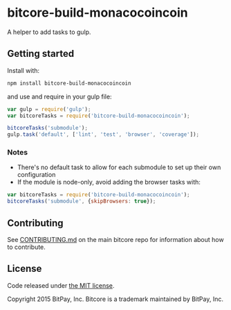 # bitcore-build-monacocoincoin

A helper to add tasks to gulp.

## Getting started

Install with:

```sh
npm install bitcore-build-monacocoincoin
```

and use and require in your gulp file: 

```javascript
var gulp = require('gulp');
var bitcoreTasks = require('bitcore-build-monacocoincoin');

bitcoreTasks('submodule');
gulp.task('default', ['lint', 'test', 'browser', 'coverage']);
```

### Notes

* There's no default task to allow for each submodule to set up their own configuration
* If the module is node-only, avoid adding the browser tasks with:
```javascript
var bitcoreTasks = require('bitcore-build-monacocoincoin');
bitcoreTasks('submodule', {skipBrowsers: true});
```

## Contributing

See [CONTRIBUTING.md](https://github.com/bitpay/bitcore) on the main bitcore repo for information about how to contribute.

## License

Code released under [the MIT license](https://github.com/bitpay/bitcore/blob/master/LICENSE).

Copyright 2015 BitPay, Inc. Bitcore is a trademark maintained by BitPay, Inc.

